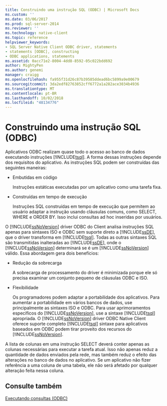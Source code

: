 ```yaml
---
title: Construindo uma instrução SQL (ODBC) | Microsoft Docs
ms.custom: ''
ms.date: 03/06/2017
ms.prod: sql-server-2014
ms.reviewer: ''
ms.technology: native-client
ms.topic: reference
helpviewer_keywords:
- SQL Server Native Client ODBC driver, statements
- statements [ODBC], constructing
- ODBC applications, statements
ms.assetid: 0acc71e2-8004-4dd8-8592-05c022bdd692
author: MightyPen
ms.author: genemi
manager: craigg
ms.openlocfilehash: fa955f31d26c87b39585ddead6bc5899a9e00679
ms.sourcegitcommit: 3da2edf82763852cff6772a1a282ace3034b4936
ms.translationtype: MT
ms.contentlocale: pt-BR
ms.lasthandoff: 10/02/2018
ms.locfileid: "48134776"
---
```

# <a name="constructing-an-sql-statement-odbc"></a>Construindo uma instrução SQL (ODBC)
  Aplicativos ODBC realizam quase todo o acesso ao banco de dados executando instruções [!INCLUDE[tsql](../../includes/tsql-md.md)]. A forma dessas instruções depende dos requisitos do aplicativo. As instruções SQL podem ser construídas das seguintes maneiras:  
  
-   Embutidas em código  
  
     Instruções estáticas executadas por um aplicativo como uma tarefa fixa.  
  
-   Construídas em tempo de execução  
  
     Instruções SQL construídas em tempo de execução que permitem ao usuário adaptar a instrução usando cláusulas comuns, como SELECT, WHERE e ORDER BY. Isso inclui consultas ad hoc inseridas por usuários.  
  
 O [!INCLUDE[ssNoVersion](../../includes/ssnoversion-md.md)] driver ODBC do Client analisa instruções SQL apenas para sintaxes ISO e ODBC sem suporte direto a [!INCLUDE[ssDE](../../includes/ssde-md.md)], que o driver transforma em [!INCLUDE[tsql](../../includes/tsql-md.md)]. Todas as outras sintaxes SQL são transmitidas inalteradas ao [!INCLUDE[ssDE](../../includes/ssde-md.md)], onde o [!INCLUDE[ssNoVersion](../../includes/ssnoversion-md.md)] determinará se é um [!INCLUDE[ssNoVersion](../../includes/ssnoversion-md.md)] válido. Essa abordagem gera dois benefícios:  
  
-   Redução da sobrecarga  
  
     A sobrecarga de processamento do driver é minimizada porque ele só precisa examinar um conjunto pequeno de cláusulas ODBC e ISO.  
  
-   Flexibilidade  
  
     Os programadores podem adaptar a portabilidade dos aplicativos. Para aumentar a portabilidade em vários bancos de dados, use principalmente as sintaxes ISO e ODBC. Para usar aprimoramentos específicos do [!INCLUDE[ssNoVersion](../../includes/ssnoversion-md.md)], use a sintaxe [!INCLUDE[tsql](../../includes/tsql-md.md)] apropriada. O [!INCLUDE[ssNoVersion](../../includes/ssnoversion-md.md)] driver ODBC Native Client oferece suporte completo [!INCLUDE[tsql](../../includes/tsql-md.md)] sintaxe para aplicativos baseados em ODBC podem tirar proveito dos recursos do [!INCLUDE[ssNoVersion](../../includes/ssnoversion-md.md)].  
  
 A lista de colunas em uma instrução SELECT deverá conter apenas as colunas necessárias para executar a tarefa atual. Isso não apenas reduz a quantidade de dados enviados pela rede, mas também reduz o efeito das alterações no banco de dados no aplicativo. Se um aplicativo não fizer referência a uma coluna de uma tabela, ele não será afetado por qualquer alteração feita nessa coluna.  
  
## <a name="see-also"></a>Consulte também  
 [Executando consultas &#40;ODBC&#41;](executing-queries-odbc.md)  
  
  
